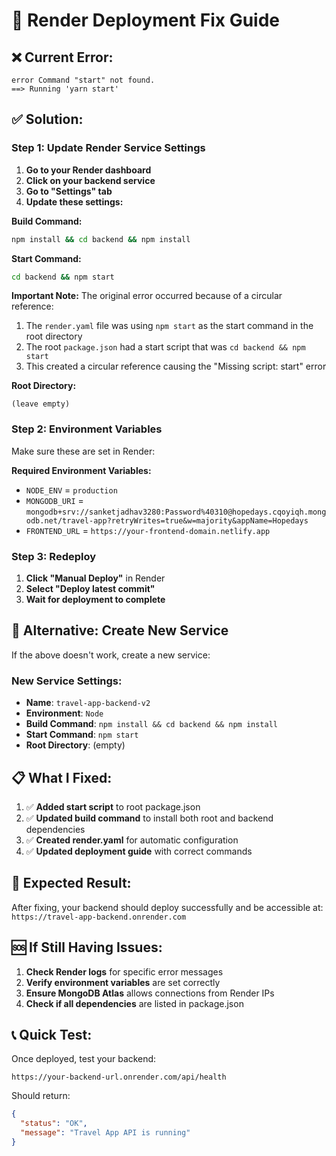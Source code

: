 # 🚀 Render Deployment Fix Guide

## ❌ **Current Error:**
```
error Command "start" not found.
==> Running 'yarn start'
```

## ✅ **Solution:**

### **Step 1: Update Render Service Settings**

1. **Go to your Render dashboard**
2. **Click on your backend service**
3. **Go to "Settings" tab**
4. **Update these settings:**

**Build Command:**
```bash
npm install && cd backend && npm install
```

**Start Command:**
```bash
cd backend && npm start
```

**Important Note:**
The original error occurred because of a circular reference:
1. The `render.yaml` file was using `npm start` as the start command in the root directory
2. The root `package.json` had a start script that was `cd backend && npm start`
3. This created a circular reference causing the "Missing script: start" error

**Root Directory:**
```
(leave empty)
```

### **Step 2: Environment Variables**

Make sure these are set in Render:

**Required Environment Variables:**
- `NODE_ENV` = `production`
- `MONGODB_URI` = `mongodb+srv://sanketjadhav3280:Password%40310@hopedays.cqoyiqh.mongodb.net/travel-app?retryWrites=true&w=majority&appName=Hopedays`
- `FRONTEND_URL` = `https://your-frontend-domain.netlify.app`

### **Step 3: Redeploy**

1. **Click "Manual Deploy"** in Render
2. **Select "Deploy latest commit"**
3. **Wait for deployment to complete**

## 🔧 **Alternative: Create New Service**

If the above doesn't work, create a new service:

### **New Service Settings:**
- **Name**: `travel-app-backend-v2`
- **Environment**: `Node`
- **Build Command**: `npm install && cd backend && npm install`
- **Start Command**: `npm start`
- **Root Directory**: (empty)

## 📋 **What I Fixed:**

1. ✅ **Added start script** to root package.json
2. ✅ **Updated build command** to install both root and backend dependencies
3. ✅ **Created render.yaml** for automatic configuration
4. ✅ **Updated deployment guide** with correct commands

## 🎯 **Expected Result:**

After fixing, your backend should deploy successfully and be accessible at:
`https://travel-app-backend.onrender.com`

## 🆘 **If Still Having Issues:**

1. **Check Render logs** for specific error messages
2. **Verify environment variables** are set correctly
3. **Ensure MongoDB Atlas** allows connections from Render IPs
4. **Check if all dependencies** are listed in package.json

## 📞 **Quick Test:**

Once deployed, test your backend:
```
https://your-backend-url.onrender.com/api/health
```

Should return:
```json
{
  "status": "OK",
  "message": "Travel App API is running"
}
```

